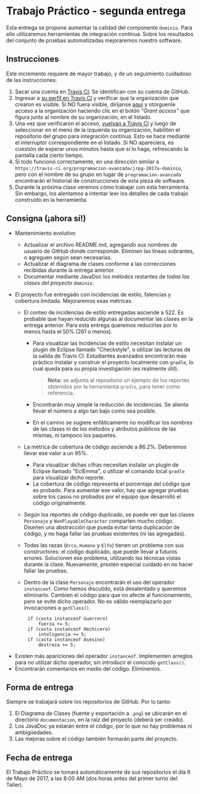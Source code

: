 # Trabajo Práctico - segunda entrega

Esta entrega se propone aumentar la calidad del componente `dominio`. Para ello utilizaremos herramientas de integración contínua. Sobre los resultados del conjunto de pruebas automatizadas mejoraremos nuestro software.

## Instrucciones

Este incremento requiere de mayor trabajo, y de un seguimiento cuidadoso de las instrucciones.

1. Sacar una cuenta en [Travis CI](https://travis-ci.org/). Se identifican con su cuenta de GitHub.
2. Ingresar a [su perfil en Travis CI](https://travis-ci.org/profile) y verificar que la organización que crearon es visible. Si NO fuera visible, diríjanse [aqui](https://github.com/settings/connections/applications/f244293c729d5066cf27) y otórguenle acceso a la organización haciendo clic en el botón _"Grant access"_ que figura junto al nombre de su organización, en el listado.
3. Una vez que verificaron el acceso, [vuelvan a Travis CI](https://travis-ci.org/profile) y luego de seleccionar en el menú de la izquierda su organización, habiliten el repositorio del grupo para integración contínua. Esto se hace mediante el interruptor correspondiente en el listado. Si NO apareciera, es cuestión de esperar unos minutos hasta que sí lo haga, refrescando la pantalla cada cierto tiempo.
4. Si todo funcionó correctamente, en una dirección similar a `https://travis-ci.org/programacion-avanzada/jrpg-2017a-dominio`, pero con el nombre de su grupo en lugar de `programacion-avanzada` encontrarán el historial de construcciones de esta pieza de software.
5. Durante la próxima clase veremos cómo trabajar con esta herramienta. Sin embargo, los alentamos a intentar leer los detalles de cada trabajo construído en la herramienta.

## Consigna (¡ahora sí!)

* Mantenimiento evolutivo
    * Actualizar el archivo README.md, agregando sus nombres de usuario de GitHub donde corresponde. Eliminen las líneas sobrantes, o agreguen según sean necesarias. 
    * Actualizar el diagrama de clases conforme a las correcciones recibidas durante la entrega anterior.
    * Documentar mediante JavaDoc los métodos restantes de *todas las clases del proyecto `dominio`*.

* El proyecto fue entregado con incidencias de estilo, falencias y cobertura limitada. Mejoraremos esas métricas.
    *  El conteo de incidencias de estilo entregadas asciende a 522. Es probable que hayan reducido algunas al documentar las clases en la entrega anterior. Para esta entrega queremos reducirlas por lo menos hasta el 50% (261 o menos).
        *  Para visualizar las incidencias de estilo necesitan instalar un plugin de Eclipse llamado "Checkstyle", o utilizar las lecturas de la salida de Travis CI. Estudiantes avanzados encontrarán más práctico instalar y construir el proyecto localmente con `gradle`, lo cual queda para su propia investigación (es realmente útil).
            > **Nota:** se adjunta al repositorio un ejemplo de los reportes obtenidos por la herramienta `gradle`, para tener como referencia.

        *  Encontrarán muy simple la reducción de incidencias. Se alienta llevar el número a algo tan bajo como sea posible.
        *  En el camino se sugiere enfáticamente no modificar los nombres de las clases ni de los métodos y atributos públicos de las mismas, ni tampoco los paquetes.

	* La métrica de cobertura de código asciende a 86.2%. Deberemos llevar ese valor a un 95%.
	    * Para visualizar dichas cifras necesitan instalar un plugin de Eclipse llamado "EclEmma", o utilizar el comando local `gradle` para visualizar dicho reporte.
	    * La cobertura de código representa el porcentaje del código que es probado. Para aumentar ese valor, hay que agregar pruebas sobre los casos no probados por el equipo que desarrolló el código originalmente.

    * Según los reportes de código duplicado, se puede ver que las clases `Personaje` y `NonPlayableCharacter` comparten mucho código. Diseñen una abstracción que pueda evitar tanta duplicación de código, y no haga fallar las pruebas existentes (ni las agregadas).
    
    * Todas las razas (`Orco`, `Humano` y `Elfo`) tienen un problema con sus constructores: el código duplicado, que puede llevar a futuros errores. Solucionen ese problema, utilizando las técnicas vistas durante la clase. Nuevamente, presten especial cuidado en no hacer fallar las pruebas.
    
    * Dentro de la clase `Personaje` encontrarán el uso del operador `instanceof`. Como hemos discutido, está desalentado y queremos eliminarlo. Cambien el código para que no afecte al funcionamiento, pero se evite dicho operador. No es válido reemplazarlo por invocaciones a `getClass()`.
```
		if (casta instanceof Guerrero)
			fuerza += 5;
		if (casta instanceof Hechicero)
			inteligencia += 5;
		if (casta instanceof Asesino)
			destreza += 5;
```

* Existen más apariciones del operador `instanceof`. Implementen arreglos para no utilizar dicho operador, sin introducir el conocido `getClass()`.
* Encontrarán comentarios en medio del código. Elimínenlos.

## Forma de entrega

Siempre se trabajará sobre los repositorios de GitHub. Por lo tanto:

1. El Diagrama de Clases (fuente y exportación a `.png`) se ubicarán en el directorio `documentacion`, en la raíz del proyecto (deberá ser creado).
2. Los JavaDoc ya estarán entre el código, por lo que no hay problemas ni ambigüedades.
3. Las mejoras sobre el código también formarán parte del proyecto.

## Fecha de entrega

El Trabajo Práctico se tomará automáticamente de sus repositorios el día 6 de Mayo de 2017, a las 8:00 AM (dos horas antes del primer turno del Taller).
